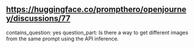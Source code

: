 ## https://huggingface.co/prompthero/openjourney/discussions/77

contains_question: yes
question_part: Is there a way to get different images from the same prompt using the API inference.